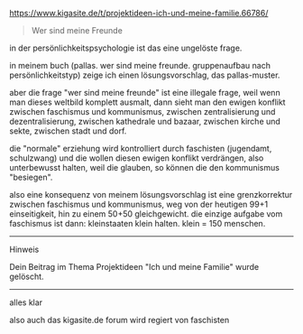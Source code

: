 https://www.kigasite.de/t/projektideen-ich-und-meine-familie.66786/

> Wer sind meine Freunde

in der persönlichkeitspsychologie ist das eine ungelöste frage.

in meinem buch (pallas. wer sind meine freunde. gruppenaufbau nach persönlichkeitstyp) zeige ich einen lösungsvorschlag, das pallas-muster.

aber die frage "wer sind meine freunde" ist eine illegale frage, weil wenn man dieses weltbild komplett ausmalt, dann sieht man den ewigen konflikt zwischen faschismus und kommunismus, zwischen zentralisierung und dezentralisierung, zwischen kathedrale und bazaar, zwischen kirche und sekte, zwischen stadt und dorf.

die "normale" erziehung wird kontrolliert durch faschisten (jugendamt, schulzwang) und die wollen diesen ewigen konflikt verdrängen, also unterbewusst halten, weil die glauben, so können die den kommunismus "besiegen".

also eine konsequenz von meinem lösungsvorschlag ist eine grenzkorrektur zwischen faschismus und kommunismus, weg von der heutigen 99+1 einseitigkeit, hin zu einem 50+50 gleichgewicht. die einzige aufgabe vom faschismus ist dann: kleinstaaten klein halten. klein = 150 menschen.

----

Hinweis

Dein Beitrag im Thema Projektideen "Ich und meine Familie" wurde gelöscht.

----

alles klar

also auch das kigasite.de forum
wird regiert von faschisten
